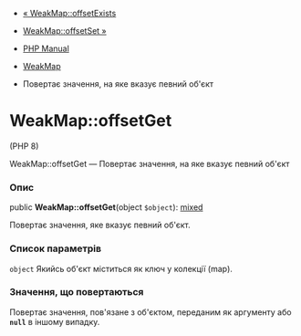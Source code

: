 - [« WeakMap::offsetExists](weakmap.offsetexists.md)
- [WeakMap::offsetSet »](weakmap.offsetset.md)

- [PHP Manual](index.md)
- [WeakMap](class.weakmap.md)
- Повертає значення, на яке вказує певний об'єкт

# WeakMap::offsetGet

(PHP 8)

WeakMap::offsetGet — Повертає значення, на яке вказує
певний об'єкт

### Опис

public **WeakMap::offsetGet**(object `$object`):
[mixed](language.types.declarations.md#language.types.declarations.mixed)

Повертає значення, яке вказує певний об'єкт.

### Список параметрів

`object`
Якийсь об'єкт міститься як ключ у колекції (map).

### Значення, що повертаються

Повертає значення, пов'язане з об'єктом, переданим як
аргументу або **`null`** в іншому випадку.
